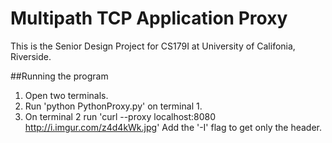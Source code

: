 # Multipath TCP Application Proxy

This is the Senior Design Project for CS179I at University of Califonia, Riverside.

##Running the program
1. Open two terminals.
2. Run 'python PythonProxy.py' on terminal 1.
3. On terminal 2 run 'curl --proxy localhost:8080 http://i.imgur.com/z4d4kWk.jpg'
   Add the '-I' flag to get only the header.
